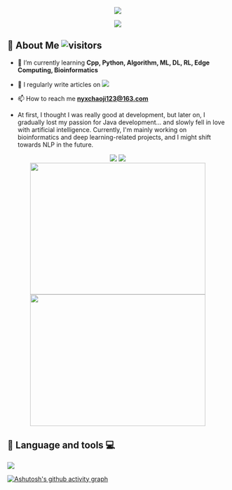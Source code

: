 <p align="center">
<img src="https://capsule-render.vercel.app/api?type=waving&color=timeGradient&height=260&&section=header&text=Hi%20There！&fontSize=90&fontAlign=55&fontAlignY=28&desc=I%20'm%20Echo-Nie🐾&descAlign=50&descSize=30&descAlignY=56" />
</p>
<p align="center">
<img src="https://readme-typing-svg.demolab.com?font=Orbitron&size=25&pause=1000&center=true&vCenter=true&random=false&width=600&lines=Welcome+To+My+GitHub+Profile+Page!;I'm+a+passionate+developer+from+YNU" />
</p>

<!--仓库Pin
[![Readme Card](https://github-readme-stats.vercel.app/api/pin/?username=PaddlePaddle&repo=Paddle)](https://github.com/PaddlePaddle/PaddleSpeech)
[![Readme Card](https://github-readme-stats.vercel.app/api/pin/?username=LirongWu&repo=MAPE-PPI)](https://github.com/LirongWu/MAPE-PPI)
[![Readme Card](https://github-readme-stats.vercel.app/api/pin/?username=Echo-Nie&repo=About-Kaggle)](https://github.com/Echo-Nie/About-Kaggle)
[![Readme Card](https://github-readme-stats.vercel.app/api/pin/?username=Echo-Nie&repo=EchoMLGuide)](https://github.com/Echo-Nie/EchoMLGuide)
-->

<!--right image
<img align="right" width="260" height="400" src="https://github.com/user-attachments/assets/03d7996a-b698-45c2-b7f6-bdfcf9783482" />
-->

## 👋 About Me  <img alt="visitors" src="https://visitor-badge.laobi.icu/badge?page_id=Echo-Nie.readme&left_text=Profile-Views" />
- 🌱 I’m currently learning **Cpp, Python, Algorithm, ML, DL, RL, Edge Computing, Bioinformatics**

- 📝 I regularly write articles on  <a href = "https://blog.csdn.net/nyxdsb?type=blog"><img src = "https://img.shields.io/badge/csdn-Echo_Nie-blue?logo=CSDN&color=%23FF8C00" /></a>

- 📫 How to reach me **nyxchaoji123@163.com**

- At first, I thought I was really good at development, but later on, I gradually lost my passion for Java development... and slowly fell in love with artificial intelligence. Currently, I'm mainly working on bioinformatics and deep learning-related projects, and I might shift towards NLP in the future.

<!--
- <img src="https://img.shields.io/badge/GitHub-EchoNie-blue?logo=github" alt="GitHub" title="GitHub" /> ![Static Badge](https://img.shields.io/badge/CSDN-%E5%85%A8%E7%AB%999k%E5%90%8D_%E6%B5%8F%E8%A7%88%E9%87%8F15w-red?style=flat&logo=CSDN&color=%23CC0000)
-->

<div align="center" >
 <!--  https://github-readme-stats.vercel.app/api? -->
  <img src="https://github-readme-stats-sigma-five.vercel.app/api?username=Echo-Nie&show=prs_merged&show_icons=true&theme=ambient_gradient&layout=compact&hide_title=true&hide_border=false&include_all_commits=true&line_height=21" />
  <img  src="https://github-readme-stats.vercel.app/api/top-langs/?username=Echo-Nie&theme=default&show_icons=true&hide_border=true&layout=compact" />
</div>

<div align="center" >
  <a href="https://blog.csdn.net/nyxdsb?type=blog" target="_blank">
  <img height="300px" width="400px" src="https://stats.justsong.cn/api/csdn?id=nyxdsb&theme=great-gatsby&show_level=true&hide_border=true" />
  </a>
  <img height="300px" width="400px" src="https://streak-stats.demolab.com?user=Echo-Nie&theme=default&hide_border=true" />
</div>


## 🤖 Language and tools 💻
<p> 
  <img align="center" src="https://go-skill-icons.vercel.app/api/icons?i=pytorch,sklearn,opencv,numpy,scipy,pandas,matplotlib,seaborn,html,js,ts,vue,react,spring,flask"> 
</p>

<!-- Paddle Badge
<p>&nbsp;
  <img align="center" src="https://github-readme-stats-sigma-five.vercel.app/api?username=Echo-Nie&show_icons=true&locale=en" alt="Echo-Nie" />
  <img align="center" src="https://paddlepaddle-badge.vercel.app/v1/contributor/Echo-Nie.svg" alt="@Echo-Nie Astro contributions" width="350" height="200">
</p>
-->

<!-- 
![GitHub Stats](https://streak-stats.demolab.com?user=Echo-Nie&theme=default&hide_border=true)
[![Top Langs](https://github-readme-stats.vercel.app/api/top-langs/?username=Echo-Nie&layout=compact&theme=angular&langs_count=3&size_weight=0.5)](https://github.com/anuraghazra/github-readme-stats) 
-->

<!--
![Contribution Graph](https://github-profile-summary-cards.vercel.app/api/cards/profile-details?username=Echo-Nie&theme=github)
-->
<!-- 坐标图 -->
[![Ashutosh's github activity graph](https://github-readme-activity-graph.vercel.app/graph?username=Echo-Nie&theme=react)](https://github.com/ashutosh00710/github-readme-activity-graph)
